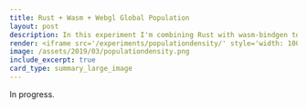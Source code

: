 ```yaml
---
title: Rust + Wasm + Webgl Global Population
layout: post
description: In this experiment I'm combining Rust with wasm-bindgen to create a WebGL visualization of global population density
render: <iframe src='/experiments/populationdensity/' style='width: 100%; height: 40vh; border: none'></iframe>
image: /assets/2019/03/populationdensity.png
include_excerpt: true
card_type: summary_large_image
---
```


In progress.

